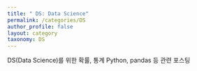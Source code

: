 ```yaml
---
title: " DS: Data Science"
permalink: /categories/DS
author_profile: false
layout: category
taxonomy: DS
---
```

  DS(Data Science)를 위한 확률, 통계 Python, pandas 등 관련 포스팅 

 
